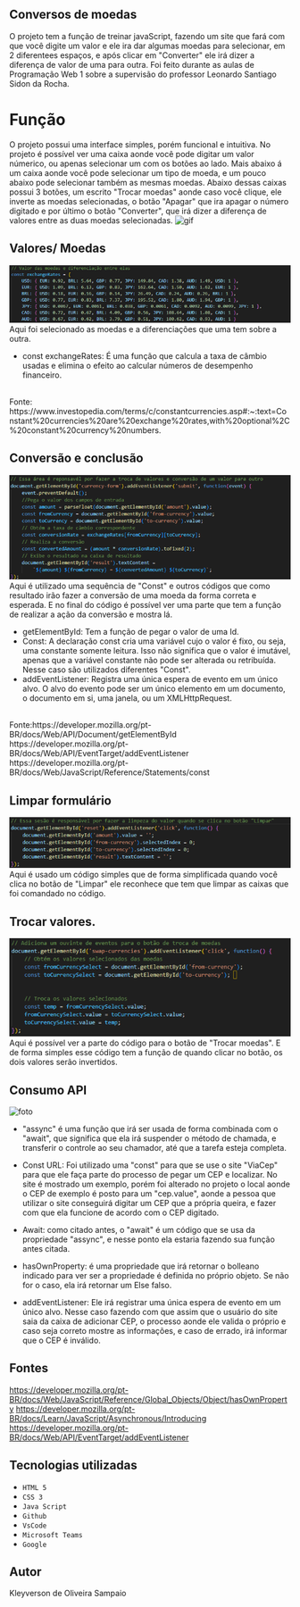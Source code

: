 ## Conversos de moedas
O projeto tem a função de treinar javaScript, fazendo um site que fará com que você digite um valor e ele ira dar algumas moedas para selecionar, em 2 diferentees espaços, e após clicar em "Converter" ele irá dizer a diferença de valor de uma para outra. Foi feito durante as aulas de Programação Web 1 sobre a supervisão do professor Leonardo Santiago Sidon da Rocha.

# Função
O projeto possui uma interface simples, porém funcional e intuitiva. No projeto é possível ver uma caixa aonde você pode digitar um valor númerico, ou apenas selecionar um com os botões ao lado. Mais abaixo á um caixa aonde você pode selecionar um tipo de moeda, e um pouco abaixo pode selecionar também as mesmas moedas. Abaixo dessas caixas possui 3 botões, um escrito "Trocar moedas" aonde caso você clique, ele inverte as moedas selecionadas, o botão "Apagar" que ira apagar o número digitado e por último o botão "Converter", que irá dizer a diferença de valores entre as duas moedas selecionadas.
![gif](img/grav.gif)

## Valores/ Moedas
![foto](img/valorM.png)
Aqui foi selecionado as moedas e a diferenciações que uma tem sobre a outra.

* const exchangeRates: É uma função que calcula a taxa de câmbio usadas e elimina o efeito ao calcular números de desempenho financeiro.
<br>
Fonte: https://www.investopedia.com/terms/c/constantcurrencies.asp#:~:text=Constant%20currencies%20are%20exchange%20rates,with%20optional%2C%20constant%20currency%20numbers.

## Conversão e conclusão
![foto](img/conversao.png)
Aqui é utilizado uma sequência de "Const" e outros códigos que como resultado irão fazer a conversão de uma moeda da forma correta e esperada. E no final do código é possível ver uma parte que tem a função de realizar a ação da conversão e mostra lá.
* getElementById: Tem a função de pegar o valor de uma Id.
* Const: A declaração const cria uma variável cujo o valor é fixo, ou seja, uma constante somente leitura. Isso não significa que o valor é imutável, apenas que a variável constante não pode ser alterada ou retribuída. Nesse caso são utilizados diferentes "Const".
* addEventListener: Registra uma única espera de evento em um único alvo. O alvo do evento pode ser um único elemento em um documento, o documento em si, uma janela, ou um XMLHttpRequest.
<br>
Fonte:https://developer.mozilla.org/pt-BR/docs/Web/API/Document/getElementById
<br>
https://developer.mozilla.org/pt-BR/docs/Web/API/EventTarget/addEventListener
<br>
https://developer.mozilla.org/pt-BR/docs/Web/JavaScript/Reference/Statements/const

## Limpar formulário
![foto](img/limpa.png)
Aqui é usado um código simples que de forma simplificada quando você clica no botão de "Limpar" ele reconhece que tem que limpar as caixas que foi comandado no código.

## Trocar valores.
![foto](img/troca.png)
Aqui é possível ver a parte do código para o botão de "Trocar moedas". E de forma simples esse código tem a função de quando clicar no botão, os dois valores serão invertidos.


## Consumo API
![foto](img/consumo.png)
* "assync" é uma função que irá ser usada de forma combinada com o "await", que significa que ela irá suspender o método de chamada, e transferir o controle ao seu chamador, até que a tarefa esteja completa.

* Const URL: Foi utilizado uma  "const" para que se use o site "ViaCep" para que ele faça parte do processo de pegar um CEP e localizar. No site é mostrado um exemplo, porém foi alterado no projeto o local aonde o CEP de exemplo é posto para um "cep.value", aonde a pessoa que utilizar o site conseguirá digitar um CEP que a própria queira, e fazer com que ela funcione de acordo com o CEP digitado.

* Await: como citado antes, o "await" é um código que se usa da propriedade "assync", e nesse ponto ela estaria fazendo sua função antes citada.

* hasOwnProperty: é uma propriedade que irá retornar o bolleano indicado para ver ser a propriedade é definida no próprio objeto. Se não for o caso, ela irá retornar um Else falso.

* addEventListener: Ele irá registrar uma única espera de evento em um único alvo. Nesse caso fazendo com que assim que o usuário do site saia da caixa de adicionar CEP, o processo aonde ele valida o próprio e caso seja correto mostre as informações, e caso de errado, irá informar que o CEP é inválido.

## Fontes
https://developer.mozilla.org/pt-BR/docs/Web/JavaScript/Reference/Global_Objects/Object/hasOwnProperty
https://developer.mozilla.org/pt-BR/docs/Learn/JavaScript/Asynchronous/Introducing
https://developer.mozilla.org/pt-BR/docs/Web/API/EventTarget/addEventListener




## Tecnologias utilizadas 

* ``HTML 5``
* ``CSS 3``
* ``Java Script``
* ``Github``
* ``VsCode``
* ``Microsoft Teams``
* ``Google``
## Autor
Kleyverson de Oliveira Sampaio